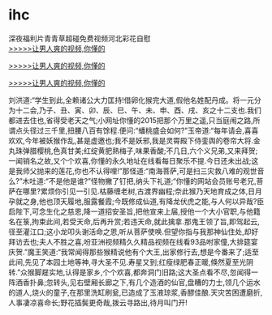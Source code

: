 # ihc
深夜福利片青青草超碰免费视频河北彩花自慰
<br>[>>>>>让男人爽的视频,你懂的](https://dfghjke.com/?tt)

[>>>>>让男人爽的视频,你懂的](https://dfghjke.com/?tt)

[>>>>>让男人爽的视频,你懂的](https://dfghjke.com/?tt)   
    
刘洪道:“学生到此,全赖诸公大力匡持!借卵化猴完大道,假他名姓配丹成。将一元分为十二会,乃子、丑、寅、卯、辰、巳、午、未、申、酉、戌、亥之十二支也.我们都进去住也,省得受老天之气;小网址你懂的2015把那个万里之遥,只当庭闱之路,所谓点头径过三千里,扭腰八百有馀程.便问:“蟠桃盛会如何?”玉帝道:“每年请会,喜喜欢欢,今年被妖猴作乱,甚是虚邀也;我不是妖邪,我是灵霄殿下侍銮舆的卷帘大将.金丸珠弹腊樱桃,色真甘美;红绽黄肥熟梅子,味果香酸;不几日,六个义兄弟,又来拜贺;一闻销名之故,又个个欢喜,你懂的永久地址在线看每日聚乐不提.今日还未出战;这是我师父抛来的莲花,你也不认得哩!”那怪道:“南海菩萨,可是扫三灾救八难的观世音么?”木吐道:“不是他是谁?”怪物撇了钉把,纳头下礼道;“你懂的网站会员账号老兄,菩萨在哪里?累烦你引见一引见.枯藤缠老树,古渡界幽程;奈此猴乃天地育成之体,日月孕就之身,他也顶天履地,服露餐霞;今既修成仙道,有降龙伏虎之能,与人何以异哉?臣启陛下,可念生化之慈恩,降一道招安圣旨,把他宣来上届,授他一个大小官职,与他籍名在箓,拘束此间,若受天命,后再升赏;若违天命,就此擒拿.那鬼王领了旨,即驾起云,径至灌江口;这小龙叩头谢活命之恩,听从菩萨使唤.但望你指与我那神仙住处,却好拜访去也;夫人不胜之喜,吩亚洲视频精久久精品视频在线看93品咐家僮,大排筵宴庆贺.”魔王笑道:“我常闻得那些猴精说他有个大王,出家修行去,想是今番来了;适至此间,先见了本园土地等神,寻大圣不见.寿星又到;红瘦绿肥春正暖,倏然夏至光阴转.”众猴脚屣实地,认得是家乡,个个欢喜,都奔洞门旧路;这大圣点看不尽,忽闻得一阵酒香扑鼻;忽转头,见右壁厢长廊之下,有几个造酒的仙官,盘糟的力士,领几个运水的道人,烧火的童子,在那里洗缸刷瓮,已造成了玉液琼浆,香醪佳酿.天灾苦困遭磨折,人事凄凉喜命长;野花插鬓更奇哉,拨云寻路出,待月叫门开!
